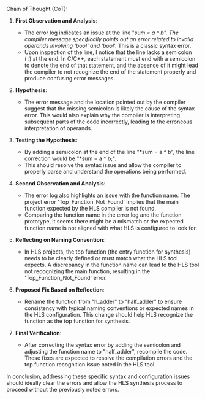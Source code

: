Chain of Thought (CoT):

1. **First Observation and Analysis**:
   - The error log indicates an issue at the line "*sum = a ^ b". The compiler message specifically points out an error related to invalid operands involving 'bool' and 'bool*'. This is a classic syntax error.
   - Upon inspection of the line, I notice that the line lacks a semicolon (`;`) at the end. In C/C++, each statement must end with a semicolon to denote the end of that statement, and the absence of it might lead the compiler to not recognize the end of the statement properly and produce confusing error messages.

2. **Hypothesis**:
   - The error message and the location pointed out by the compiler suggest that the missing semicolon is likely the cause of the syntax error. This would also explain why the compiler is interpreting subsequent parts of the code incorrectly, leading to the erroneous interpretation of operands.

3. **Testing the Hypothesis**:
   - By adding a semicolon at the end of the line "*sum = a ^ b", the line correction would be "*sum = a ^ b;".
   - This should resolve the syntax issue and allow the compiler to properly parse and understand the operations being performed.

4. **Second Observation and Analysis**:
   - The error log also highlights an issue with the function name. The project error 'Top_Function_Not_Found' implies that the main function expected by the HLS compiler is not found.
   - Comparing the function name in the error log and the function prototype, it seems there might be a mismatch or the expected function name is not aligned with what HLS is configured to look for.

5. **Reflecting on Naming Convention**:
   - In HLS projects, the top function (the entry function for synthesis) needs to be clearly defined or must match what the HLS tool expects. A discrepancy in the function name can lead to the HLS tool not recognizing the main function, resulting in the 'Top_Function_Not_Found' error.

6. **Proposed Fix Based on Reflection**:
   - Rename the function from "h_adder" to "half_adder" to ensure consistency with typical naming conventions or expected names in the HLS configuration. This change should help HLS recognize the function as the top function for synthesis.

7. **Final Verification**:
   - After correcting the syntax error by adding the semicolon and adjusting the function name to "half_adder", recompile the code. These fixes are expected to resolve the compilation errors and the top function recognition issue noted in the HLS tool.

In conclusion, addressing these specific syntax and configuration issues should ideally clear the errors and allow the HLS synthesis process to proceed without the previously noted errors.